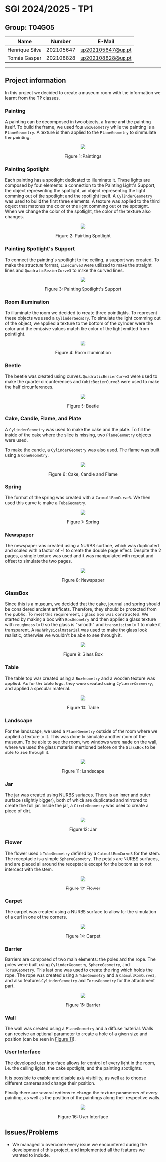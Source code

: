 # SGI 2024/2025 - TP1

## Group: T04G05

| Name             | Number    | E-Mail             |
| ---------------- | --------- | ------------------ |
| Henrique Silva   | 202105647 | up202105647@up.pt  |
| Tomás Gaspar     | 202108828 | up202108828@up.pt  |

----
## Project information

In this project we decided to create a museum room with the information we learnt from the TP classes.

### Painting

A painting can be decomposed in two objects, a frame and the painting itself. To build the frame, we used four `BoxGeometry` while the painting is a `PlaneGeometry`. A texture is then applied to the `PlaneGeometry` to simmulate the painting.

<p align="center">
    <img src="./screenshots/paintings.png">
    <p align="center">Figure 1: Paintings</p>
</p>

### Painting Spotlight

Each painting has a spotlight dedicated to illuminate it.
These lights are composed by four elements: a connection to the Painting Light's Support, the object representing the spotlight, an object representing the light comming out of the spotlight and the spotlight itself. A `CylinderGeometry` was used to build the first three elements. A texture was applied to the third object that matches the color of the light comming out of the spotlight. When we change the color of the spotlight, the color of the texture also changes.

<p align="center">
    <img src="./screenshots/painting_light.png">
    <p align="center">Figure 2: Painting Spotlight</p>
</p>

### Painting Spotlight's Support

To connect the painting's spotlight to the ceiling, a support was created. To make the structure format, `LineCurve3` were utilized to make the straight lines and `QuadraticBezierCurve3` to make the curved lines.

<p align="center">
    <img src="./screenshots/lights_support.png">
    <p align="center">Figure 3: Painting Spotlight's Support</p>
</p>

### Room illumination

To illuminate the room we decided to create three pointlights. To represent these objects we used a `CylinderGeomtry`. To simulate the light comming out of the object, we applied a texture to the bottom of the cylinder were the color and the emissive values match the color of the light emitted from pointlight. 

<p align="center">
    <img src="./screenshots/room_pointlights.png">
    <p align="center">Figure 4: Room illumination</p>
</p>

### Beetle

The beetle was created using curves. `QuadraticBezierCurve3` were used to make the quarter circunferences and `CubicBezierCurve3` were used to make the half circunferences.

<p align="center">
    <img src="./screenshots/beetle.png">
    <p align="center">Figure 5: Beetle</p>
</p>

### Cake, Candle, Flame, and Plate

A `CylinderGeometry` was used to make the cake and the plate. To fill the inside of the cake where the slice is missing, two `PlaneGeometry` objects were used.

To make the candle, a `CylinderGeometry` was also used.
The flame was built using a `ConeGeometry`.

<p align="center">
    <img src="./screenshots/cake.png">
    <p align="center">Figure 6: Cake, Candle and Flame</p>
</p>

### Spring

The format of the spring was created with a `CatmullRomCurve3`. We then used this curve to make a `TubeGeometry`.

<p align="center">
    <img src="./screenshots/spring.png">
    <p align="center">Figure 7: Spring</p>
</p>

### Newspaper

The newspaper was created using a NURBS surface, which was duplicated and scaled with a factor of -1 to create the double page effect. Despite the 2 pages, a single texture was used and it was manipulated with repeat and offset to simulate the two pages.

<p align="center">
    <img src="./screenshots/newspaper.png">
    <p align="center">Figure 8: Newspaper</p>
</p>

### GlassBox

Since this is a museum, we decided that the cake, journal and spring should be considered ancient artificats. Therefore, they should be protected from the public. To meet this requirement, a glass box was constructed. We started by making a box with `BoxGeometry` and then applied a glass texture with `roughness` to 0 so the glass is "smooth" and `transmission` to 1 to make it transparent. A `MeshPhysicalMaterial` was used to make the glass look realistic, otherwise we wouldn't be able to see through it.

<p align="center">
    <img src="./screenshots/glass_box.png">
    <p align="center">Figure 9: Glass Box</p>
</p>

### Table

The table top was created using a `BoxGeometry` and a wooden texture was applied. As for the table legs, they were created using `CylinderGeometry`, and applied a specular material.

<p align="center">
    <img src="./screenshots/table.png">
    <p align="center">Figure 10: Table</p>
</p>

### Landscape

For the landscape, we used a `PlaneGeometry` outside of the room where we applied a texture to it. This was done to simulate another room of the museum. To be able to see the room, two windows were made on the wall, where we used the glass material mentioned before on the `GlassBox` to be able to see through it.

<p align="center">
    <img src="./screenshots/landscape.png">
    <p align="center">Figure 11: Landscape</p>
</p>

### Jar

The jar was created using NURBS surfaces. There is an inner and outer surface (slightly bigger), both of which are duplicated and mirrored to create the full jar. Inside the jar, a `CircleGeometry` was used to create a piece of dirt.

<p align="center">
    <img src="./screenshots/jar.png">
    <p align="center">Figure 12: Jar</p>
</p>

### Flower

The flower used a `TubeGeometry` defined by a `CatmullRomCurve3` for the stem. The receptacle is a simple `SphereGeometry`. The petals are NURBS surfaces, and are placed all around the receptacle except for the bottom as to not intercect with the stem.

<p align="center">
    <img src="./screenshots/flower.png">
    <p align="center">Figure 13: Flower</p>
</p>

### Carpet

The carpet was created using a NURBS surface to allow for the simulation of a curl in one of the corners. 

<p align="center">
    <img src="./screenshots/carpet.png">
    <p align="center">Figure 14: Carpet</p>
</p>

### Barrier

Barriers are composed of two main elements: the poles and the rope. The poles were built using `CylinderGeometry`, `SphereGeometry`, and `TorusGeometry`. This last one was used to create the ring which holds the rope. The rope was created using a `TubeGeometry` and a `CatmullRomCurve3`, and also features `CylinderGeometry` and `TorusGeometry` for the attachment part.

<p align="center">
    <img src="./screenshots/barrier.png">
    <p align="center">Figure 15: Barrier</p>
</p>

### Wall

The wall was created using a `PlaneGeometry` and a diffuse material. Walls can receive an optional parameter to create a hole of a given size and position (can be seen in [Figure 11](#landscape)).

### User Interface

The developed user interface allows for control of every light in the room, i.e. the ceiling lights, the cake spotlight, and the painting spotlights.

It is possible to enable and disable axis visibility, as well as to choose different cameras and change their position.

Finally there are several options to change the texture parameters of every painting, as well as the position of the paintings along their respective walls.

<p align="center">
    <img src="./screenshots/ui.png">
    <p align="center">Figure 16: User Interface</p>
</p>


## Issues/Problems

- We managed to overcome every issue we encountered during the development of this project, and implemented all the features we wanted to include.